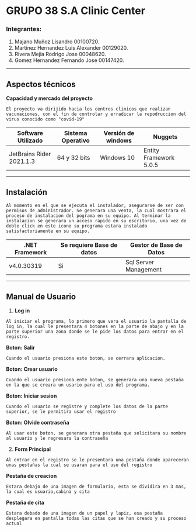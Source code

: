<!--Heading---->
# GRUPO 38 S.A Clinic Center
### Integrantes:
 <!--UL-->
1. Majano Muñoz Lisandro 00100720.
2. Martinez Hernandez Luis Alexander 00129020. 
3. Rivera Mejia Rodrigo Jose 00048620.
4. Gomez Hernandez Fernando Jose 00147420.

___
## Aspectos técnicos
**Capacidad y mercado del proyecto**
~~~
El proyecto va dirijido hacia los centros clinicos que realizan vacunaciones, con el fin de controlar y erradicar la repodruccion del virus conocido como "covid-19" 
~~~


| Software Utilizado     | Sistema Operativo     | Versión de windows | Nuggets     |
|------------------------|-----------------------|--------------------|-------------|
|JetBrains Rider 2021.1.3| 64 y 32 bits          | Windows 10         |Entity Framework 5.0.5 |

___

## Instalación
~~~
Al momento en el que se ejecuta el instalador, asegurarse de ser con permisos de administrador. Se generara una venta, la cual mostrara el proceso de instalacion del pograma en su equipo. Al terminar la instalacion se generara un acceso rapido en su escritorio, una vez de doble click en este icono su programa estara instalado satisfactoriamente en su equipo.
~~~


| .NET Framework   | Se requiere Base de datos    | Gestor de Base de Datos   |
|------------------|------------------------------|---------------------------|
| v4.0.30319       | Si                           | Sql Server Management

___

## Manual de Usuario

1.  **Log in** 
~~~
Al iniciar el programa, lo primero que vera el usuario la pantalla de log in, la cual le presentara 4 botones en la parte de abajo y en la parte superior una zona donde se le pide los datos para entrar en el registro.
~~~

**Boton: Salir**
~~~
Cuando el usuario presiona este boton, se cerrara aplicacion.
~~~
 **Boton: Crear usuario**
 ~~~
 Cuando el usuario presiona ente boton, se generara una nueva pestaña en la que se creara un usario para el uso del programa.
 ~~~
 **Boton: Iniciar sesion**
 ~~~
 Cuando el usuario se registre y complete los datos de la parte superior, se le permitira usar el registro
 ~~~
**Boton: Olvide contraseña**
~~~
Al usar este boton, se generara otra pestaña que solicitara su nombre al usuario y le regresara la contraseña
~~~

2. **Form Principal**
~~~
Al entrar en el registro se le presentara una pestaña donde apareceran unas pestañas la cual se usaran para el uso del registro
~~~
**Pestaña de creacion**
~~~
Estara debajo de una imagen de formulario, esta se dividira en 3 mas, la cual es usuario,cabina y cita
~~~
**Pestaña de cita**
~~~
Estara debado de una imagen de un papel y lapiz, esa pestaña desplegara en pantalla todas las citas que se han creado y su proceso actual
~~~